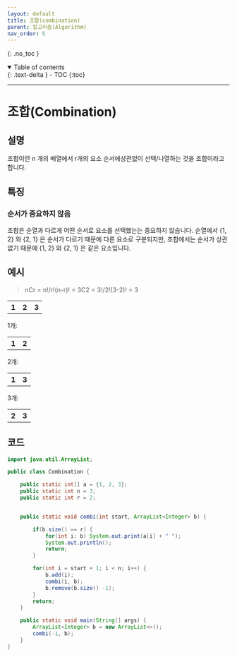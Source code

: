 ```yaml
---
layout: default
title: 조합(combination)
parent: 알고리즘(Algorithm)
nav_order: 5
---
```

{: .no_toc }
<details open markdown="block">
  <summary>
    Table of contents
  </summary>
  {: .text-delta }
- TOC
{:toc}
</details>

---

# 조합(Combination)

## 설명
조합이란 n 개의 배열에서 r개의 요소 순서에상관없이 선택/나열하는 것을 조합이라고합니다.

## 특징
### 순서가 중요하지 않음
조합은 순열과 다르게 어떤 순서로 요소를 선택했는는 중요하지 않습니다.
순열에서 {1, 2} 와 {2, 1} 은 순서가 다르기 때문에 다른 요소로 구분되지만,
조합에서는 순서가 상관없기 때문에 {1, 2} 와 {2, 1} 은 같은 요소입니다.

## 예시
> nCr = n!/r!(n-r)! = 3C2 = 3!/2!(3-2)! = 3


<table>
    <tr>
        <th>1</th>
        <th>2</th>
        <th>3</th>
    </tr>
</table>

1개:
<table>
    <tr>
        <th>1</th>
        <th>2</th>
    </tr>
</table>

2개:
<table>
    <tr>
        <th>1</th>
        <th>3</th>
    </tr>
</table>

3개:
<table>
    <tr>
        <th>2</th>
        <th>3</th>
    </tr>
</table>



## 코드
```java
import java.util.ArrayList;

public class Combination {

    public static int[] a = {1, 2, 3};
    public static int n = 3;
    public static int r = 2;


    public static void combi(int start, ArrayList<Integer> b) {

        if(b.size() == r) {
            for(int i: b) System.out.print(a[i] + " ");
            System.out.println();
            return;
        }

        for(int i = start + 1; i < n; i++) {
            b.add(i);
            combi(i, b);
            b.remove(b.size() -1);
        }
        return;
    }

    public static void main(String[] args) {
        ArrayList<Integer> b = new ArrayList<>();
        combi(-1, b);
    }
}
```

